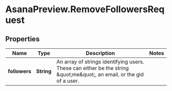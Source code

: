 # AsanaPreview.RemoveFollowersRequest

## Properties
Name | Type | Description | Notes
------------ | ------------- | ------------- | -------------
**followers** | **String** | An array of strings identifying users. These can either be the string \&quot;me\&quot;, an email, or the gid of a user. | 

